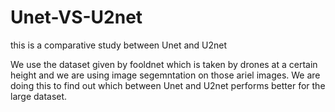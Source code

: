 # Unet-VS-U2net
this is a comparative study between Unet and U2net

We use the dataset given by fooldnet which is taken by drones at a certain height and we are using image segemntation on those ariel images.
We are doing this to find out which between Unet and U2net performs better for the large dataset.
